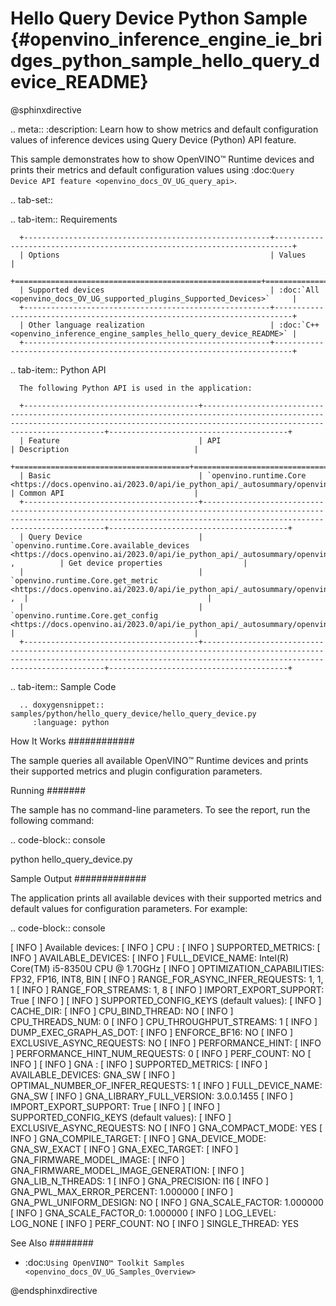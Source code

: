 # Hello Query Device Python Sample {#openvino_inference_engine_ie_bridges_python_sample_hello_query_device_README}

@sphinxdirective

.. meta::
   :description: Learn how to show metrics and default 
                 configuration values of inference devices using Query 
                 Device (Python) API feature.


This sample demonstrates how to show OpenVINO™ Runtime devices and prints their metrics and default configuration values using :doc:`Query Device API feature <openvino_docs_OV_UG_query_api>`.

.. tab-set::

   .. tab-item:: Requirements 

      +-------------------------------------------------------+--------------------------------------------------------------------------+
      | Options                                               | Values                                                                   |
      +=======================================================+==========================================================================+
      | Supported devices                                     | :doc:`All <openvino_docs_OV_UG_supported_plugins_Supported_Devices>`     |
      +-------------------------------------------------------+--------------------------------------------------------------------------+
      | Other language realization                            | :doc:`C++ <openvino_inference_engine_samples_hello_query_device_README>` |
      +-------------------------------------------------------+--------------------------------------------------------------------------+

   .. tab-item:: Python API 

      The following Python API is used in the application:

      +---------------------------------------+--------------------------------------------------------------------------------------------------------------------------------------------------------------------------------------------+----------------------------------------+
      | Feature                               | API                                                                                                                                                                                        | Description                            |
      +=======================================+============================================================================================================================================================================================+========================================+
      | Basic                                 | `openvino.runtime.Core <https://docs.openvino.ai/2023.0/api/ie_python_api/_autosummary/openvino.runtime.Core.html>`__                                                                      | Common API                             |
      +---------------------------------------+--------------------------------------------------------------------------------------------------------------------------------------------------------------------------------------------+----------------------------------------+
      | Query Device                          | `openvino.runtime.Core.available_devices <https://docs.openvino.ai/2023.0/api/ie_python_api/_autosummary/openvino.runtime.Core.html#openvino.runtime.Core.available_devices>`__ ,          | Get device properties                  |
      |                                       | `openvino.runtime.Core.get_metric <https://docs.openvino.ai/2023.0/api/ie_python_api/_autosummary/openvino.inference_engine.IECore.html#openvino.inference_engine.IECore.get_metric>`__ ,  |                                        |
      |                                       | `openvino.runtime.Core.get_config <https://docs.openvino.ai/2023.0/api/ie_python_api/_autosummary/openvino.inference_engine.IECore.html#openvino.inference_engine.IECore.get_config>`__    |                                        |
      +---------------------------------------+--------------------------------------------------------------------------------------------------------------------------------------------------------------------------------------------+----------------------------------------+

   .. tab-item:: Sample Code

      .. doxygensnippet:: samples/python/hello_query_device/hello_query_device.py 
         :language: python      

How It Works
############

The sample queries all available OpenVINO™ Runtime devices and prints their supported metrics and plugin configuration parameters.

Running
#######

The sample has no command-line parameters. To see the report, run the following command:

.. code-block:: console
   
   python hello_query_device.py

Sample Output
#############

The application prints all available devices with their supported metrics and default values for configuration parameters.
For example:

.. code-block:: console
   
   [ INFO ] Available devices:
   [ INFO ] CPU :
   [ INFO ]        SUPPORTED_METRICS:
   [ INFO ]                AVAILABLE_DEVICES:
   [ INFO ]                FULL_DEVICE_NAME: Intel(R) Core(TM) i5-8350U CPU @ 1.70GHz
   [ INFO ]                OPTIMIZATION_CAPABILITIES: FP32, FP16, INT8, BIN
   [ INFO ]                RANGE_FOR_ASYNC_INFER_REQUESTS: 1, 1, 1
   [ INFO ]                RANGE_FOR_STREAMS: 1, 8
   [ INFO ]                IMPORT_EXPORT_SUPPORT: True
   [ INFO ]
   [ INFO ]        SUPPORTED_CONFIG_KEYS (default values):
   [ INFO ]                CACHE_DIR:
   [ INFO ]                CPU_BIND_THREAD: NO
   [ INFO ]                CPU_THREADS_NUM: 0
   [ INFO ]                CPU_THROUGHPUT_STREAMS: 1
   [ INFO ]                DUMP_EXEC_GRAPH_AS_DOT:
   [ INFO ]                ENFORCE_BF16: NO
   [ INFO ]                EXCLUSIVE_ASYNC_REQUESTS: NO
   [ INFO ]                PERFORMANCE_HINT:
   [ INFO ]                PERFORMANCE_HINT_NUM_REQUESTS: 0
   [ INFO ]                PERF_COUNT: NO
   [ INFO ]
   [ INFO ] GNA :
   [ INFO ]        SUPPORTED_METRICS:
   [ INFO ]                AVAILABLE_DEVICES: GNA_SW
   [ INFO ]                OPTIMAL_NUMBER_OF_INFER_REQUESTS: 1
   [ INFO ]                FULL_DEVICE_NAME: GNA_SW
   [ INFO ]                GNA_LIBRARY_FULL_VERSION: 3.0.0.1455
   [ INFO ]                IMPORT_EXPORT_SUPPORT: True
   [ INFO ]
   [ INFO ]        SUPPORTED_CONFIG_KEYS (default values):
   [ INFO ]                EXCLUSIVE_ASYNC_REQUESTS: NO
   [ INFO ]                GNA_COMPACT_MODE: YES
   [ INFO ]                GNA_COMPILE_TARGET:
   [ INFO ]                GNA_DEVICE_MODE: GNA_SW_EXACT
   [ INFO ]                GNA_EXEC_TARGET:
   [ INFO ]                GNA_FIRMWARE_MODEL_IMAGE:
   [ INFO ]                GNA_FIRMWARE_MODEL_IMAGE_GENERATION:
   [ INFO ]                GNA_LIB_N_THREADS: 1
   [ INFO ]                GNA_PRECISION: I16
   [ INFO ]                GNA_PWL_MAX_ERROR_PERCENT: 1.000000
   [ INFO ]                GNA_PWL_UNIFORM_DESIGN: NO
   [ INFO ]                GNA_SCALE_FACTOR: 1.000000
   [ INFO ]                GNA_SCALE_FACTOR_0: 1.000000
   [ INFO ]                LOG_LEVEL: LOG_NONE
   [ INFO ]                PERF_COUNT: NO
   [ INFO ]                SINGLE_THREAD: YES

See Also
########

- :doc:`Using OpenVINO™ Toolkit Samples <openvino_docs_OV_UG_Samples_Overview>`

@endsphinxdirective

